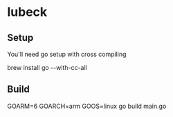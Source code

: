 # lubeck

## Setup
You'll need go setup with cross compiling
  
  brew install go --with-cc-all

## Build
  
  GOARM=6 GOARCH=arm GOOS=linux go build main.go
